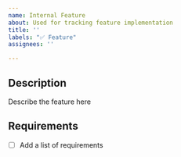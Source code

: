 ```yaml
---
name: Internal Feature
about: Used for tracking feature implementation
title: ''
labels: "✅ Feature"
assignees: ''

---
```


## Description
Describe the feature here

## Requirements
- [ ] Add a list of requirements

